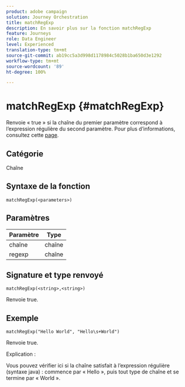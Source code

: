 ```yaml
---
product: adobe campaign
solution: Journey Orchestration
title: matchRegExp
description: En savoir plus sur la fonction matchRegExp
feature: Journeys
role: Data Engineer
level: Experienced
translation-type: tm+mt
source-git-commit: ab19cc5a3d998d1178984c5028b1ba650d3e1292
workflow-type: tm+mt
source-wordcount: '89'
ht-degree: 100%

---
```



# matchRegExp {#matchRegExp}

Renvoie « true » si la chaîne du premier paramètre correspond à l’expression régulière du second paramètre. Pour plus d’informations, consultez cette [page](https://docs.oracle.com/javase/7/docs/api/java/util/regex/Pattern.html).

## Catégorie

Chaîne

## Syntaxe de la fonction

`matchRegExp(<parameters>)`

## Paramètres

| Paramètre | Type |
|--- |--- |
| chaîne | chaîne |
| regexp | chaîne |

## Signature et type renvoyé

`matchRegExp(<string>,<string>)`

Renvoie true.

## Exemple

`matchRegExp("Hello World", "Hello\s+World")`

Renvoie true.

Explication :

Vous pouvez vérifier ici si la chaîne satisfait à l’expression régulière (syntaxe java) : commence par « Hello », puis tout type de chaîne et se termine par « World ».
